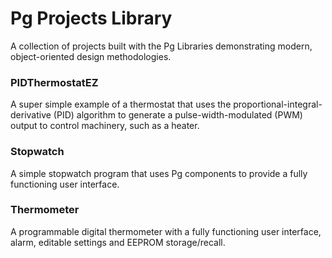 # Pg Projects Library
A collection of projects built with the Pg Libraries demonstrating modern, object-oriented design methodologies. 

### PIDThermostatEZ 
A super simple example of a thermostat that uses the proportional-integral-derivative (PID) algorithm to generate a pulse-width-modulated (PWM) output to control machinery, such as a heater. 

### Stopwatch
A simple stopwatch program that uses Pg components to provide a fully functioning user interface.

### Thermometer
A programmable digital thermometer with a fully functioning user interface, alarm, editable settings and EEPROM storage/recall.

